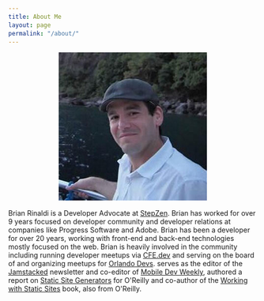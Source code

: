 ```yaml
---
title: About Me
layout: page
permalink: "/about/"
---
```


<center><img src="/images/brian.jpg" alt="Brian Rinaldi" itemprop="image"></center>

Brian Rinaldi is a Developer Advocate at [StepZen](https://stepzen.com/). Brian has worked for over 9 years focused on developer community and developer relations at companies like Progress Software and Adobe. Brian has been a developer for over 20 years, working with front-end and back-end technologies mostly focused on the web. Brian is heavily involved in the community including running developer meetups via [CFE.dev](https://cfe.dev/) and serving on the board of and organizing meetups for [Orlando Devs](https://orlandodevs.com/). serves as the editor of the [Jamstacked](https://jamstack.email/) newsletter and co-editor of [Mobile Dev Weekly](https://mobiledevweekly.com/), authored a report on [Static Site Generators](http://www.oreilly.com/web-platform/free/static-site-generators.csp) for O'Reilly and co-author of the [Working with Static Sites](http://shop.oreilly.com/product/0636920051879.do) book, also from O'Reilly.